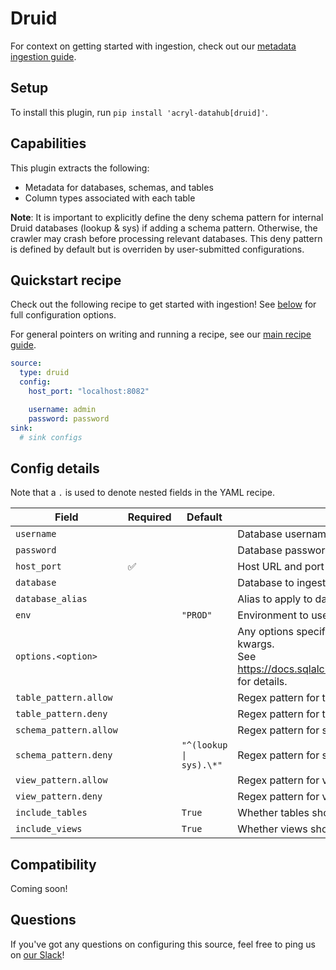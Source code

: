 # Druid

For context on getting started with ingestion, check out our [metadata ingestion guide](../README.md).

## Setup

To install this plugin, run `pip install 'acryl-datahub[druid]'`.

## Capabilities

This plugin extracts the following:

- Metadata for databases, schemas, and tables
- Column types associated with each table

**Note**: It is important to explicitly define the deny schema pattern for internal Druid databases (lookup & sys) if adding a schema pattern. Otherwise, the crawler may crash before processing relevant databases. This deny pattern is defined by default but is overriden by user-submitted configurations.

## Quickstart recipe

Check out the following recipe to get started with ingestion! See [below](#config-details) for full configuration options.

For general pointers on writing and running a recipe, see our [main recipe guide](../README.md#recipes).

```yml
source:
  type: druid
  config:
    host_port: "localhost:8082"

    username: admin
    password: password
sink:
  # sink configs
```

## Config details

Note that a `.` is used to denote nested fields in the YAML recipe.

| Field                  | Required | Default                 | Description                                                                                                                                                                             |
| ---------------------- | -------- | ----------------------- | --------------------------------------------------------------------------------------------------------------------------------------------------------------------------------------- |
| `username`             |          |                         | Database username.                                                                                                                                                                      |
| `password`             |          |                         | Database password.                                                                                                                                                                      |
| `host_port`            | ✅       |                         | Host URL and port to connect to.                                                                                                                                                        |
| `database`             |          |                         | Database to ingest.                                                                                                                                                                     |
| `database_alias`       |          |                         | Alias to apply to database when ingesting.                                                                                                                                              |
| `env`                  |          | `"PROD"`                | Environment to use in namespace when constructing URNs.                                                                                                                                 |
| `options.<option>`     |          |                         | Any options specified here will be passed to SQLAlchemy's `create_engine` as kwargs.<br />See https://docs.sqlalchemy.org/en/14/core/engines.html#sqlalchemy.create_engine for details. |
| `table_pattern.allow`  |          |                         | Regex pattern for tables to include in ingestion.                                                                                                                                       |
| `table_pattern.deny`   |          |                         | Regex pattern for tables to exclude from ingestion.                                                                                                                                     |
| `schema_pattern.allow` |          |                         | Regex pattern for schemas to include in ingestion.                                                                                                                                      |
| `schema_pattern.deny`  |          | `"^(lookup \| sys).\*"` | Regex pattern for schemas to exclude from ingestion.                                                                                                                                    |
| `view_pattern.allow`   |          |                         | Regex pattern for views to include in ingestion.                                                                                                                                        |
| `view_pattern.deny`    |          |                         | Regex pattern for views to exclude from ingestion.                                                                                                                                      |
| `include_tables`       |          | `True`                  | Whether tables should be ingested.                                                                                                                                                      |
| `include_views`        |          | `True`                  | Whether views should be ingested.                                                                                                                                                       |

## Compatibility

Coming soon!

## Questions

If you've got any questions on configuring this source, feel free to ping us on [our Slack](https://slack.datahubproject.io/)!
